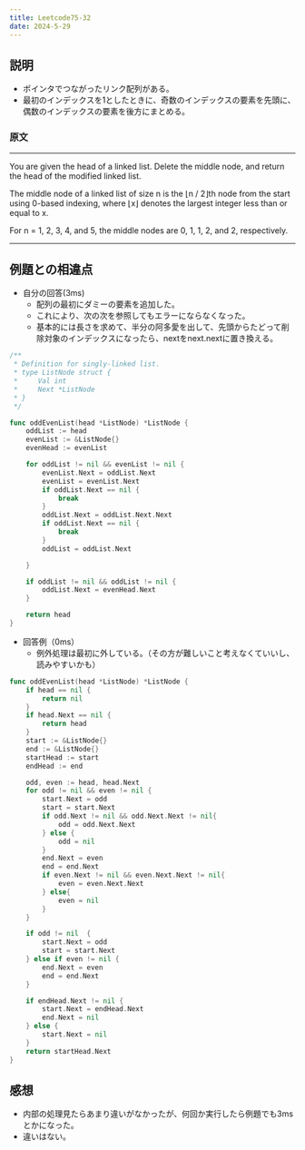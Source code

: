 ```yaml
---
title: Leetcode75-32
date: 2024-5-29
---
```

## 説明

+ ポインタでつながったリンク配列がある。
+ 最初のインデックスを1としたときに、奇数のインデックスの要素を先頭に、偶数のインデックスの要素を後方にまとめる。

### 原文

---
You are given the head of a linked list. Delete the middle node, and return the head of the modified linked list.

The middle node of a linked list of size n is the ⌊n / 2⌋th node from the start using 0-based indexing, where ⌊x⌋ denotes the largest integer less than or equal to x.

For n = 1, 2, 3, 4, and 5, the middle nodes are 0, 1, 1, 2, and 2, respectively.

---

## 例題との相違点

+ 自分の回答(3ms)
  + 配列の最初にダミーの要素を追加した。
  + これにより、次の次を参照してもエラーにならなくなった。
  + 基本的には長さを求めて、半分の阿多愛を出して、先頭からたどって削除対象のインデックスになったら、nextをnext.nextに置き換える。

```go
/**
 * Definition for singly-linked list.
 * type ListNode struct {
 *     Val int
 *     Next *ListNode
 * }
 */

func oddEvenList(head *ListNode) *ListNode {
	oddList := head
	evenList := &ListNode{}
	evenHead := evenList

	for oddList != nil && evenList != nil {
		evenList.Next = oddList.Next
		evenList = evenList.Next
        if oddList.Next == nil {
			break
		}
		oddList.Next = oddList.Next.Next
		if oddList.Next == nil {
			break
		}
		oddList = oddList.Next

	}

	if oddList != nil && oddList != nil {
		oddList.Next = evenHead.Next
	}

	return head
}
```

+ 回答例（0ms）
  + 例外処理は最初に外している。（その方が難しいこと考えなくていいし、読みやすいかも）

```go
func oddEvenList(head *ListNode) *ListNode {
    if head == nil {
        return nil
    }
    if head.Next == nil {
        return head
    }
    start := &ListNode{}
    end := &ListNode{}
    startHead := start
    endHead := end

    odd, even := head, head.Next
    for odd != nil && even != nil {
        start.Next = odd
        start = start.Next
        if odd.Next != nil && odd.Next.Next != nil{
            odd = odd.Next.Next
        } else {
            odd = nil
        }
        end.Next = even
        end = end.Next
        if even.Next != nil && even.Next.Next != nil{
            even = even.Next.Next
        } else{
            even = nil
        }
    }

    if odd != nil  {
        start.Next = odd
        start = start.Next
    } else if even != nil {
        end.Next = even
        end = end.Next
    }

    if endHead.Next != nil {
        start.Next = endHead.Next
        end.Next = nil
    } else {
        start.Next = nil
    }
    return startHead.Next
}
```

## 感想

+ 内部の処理見たらあまり違いがなかったが、何回か実行したら例題でも3msとかになった。
+ 違いはない。
